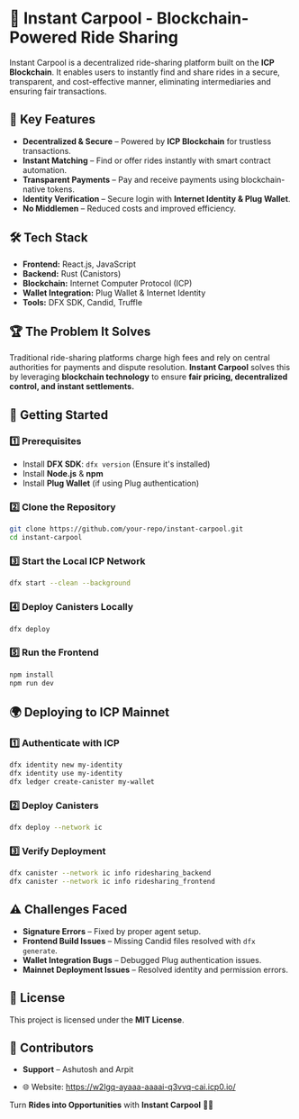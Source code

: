 # 🚗 Instant Carpool - Blockchain-Powered Ride Sharing

Instant Carpool is a decentralized ride-sharing platform built on the **ICP Blockchain**. It enables users to instantly find and share rides in a secure, transparent, and cost-effective manner, eliminating intermediaries and ensuring fair transactions.

## 🌟 Key Features
- **Decentralized & Secure** – Powered by **ICP Blockchain** for trustless transactions.
- **Instant Matching** – Find or offer rides instantly with smart contract automation.
- **Transparent Payments** – Pay and receive payments using blockchain-native tokens.
- **Identity Verification** – Secure login with **Internet Identity & Plug Wallet**.
- **No Middlemen** – Reduced costs and improved efficiency.

## 🛠️ Tech Stack
- **Frontend:** React.js, JavaScript
- **Backend:** Rust (Canistors)
- **Blockchain:** Internet Computer Protocol (ICP)
- **Wallet Integration:** Plug Wallet & Internet Identity
- **Tools:** DFX SDK, Candid, Truffle

## 🏆 The Problem It Solves
Traditional ride-sharing platforms charge high fees and rely on central authorities for payments and dispute resolution. **Instant Carpool** solves this by leveraging **blockchain technology** to ensure **fair pricing, decentralized control, and instant settlements.**

## 🚀 Getting Started
### 1️⃣ Prerequisites
- Install **DFX SDK**: `dfx version` (Ensure it's installed)
- Install **Node.js** & **npm**
- Install **Plug Wallet** (if using Plug authentication)

### 2️⃣ Clone the Repository
```bash
git clone https://github.com/your-repo/instant-carpool.git
cd instant-carpool
```

### 3️⃣ Start the Local ICP Network
```bash
dfx start --clean --background
```

### 4️⃣ Deploy Canisters Locally
```bash
dfx deploy
```

### 5️⃣ Run the Frontend
```bash
npm install
npm run dev
```

## 🌍 Deploying to ICP Mainnet
### 1️⃣ Authenticate with ICP
```bash
dfx identity new my-identity
dfx identity use my-identity
dfx ledger create-canister my-wallet
```

### 2️⃣ Deploy Canisters
```bash
dfx deploy --network ic
```

### 3️⃣ Verify Deployment
```bash
dfx canister --network ic info ridesharing_backend
dfx canister --network ic info ridesharing_frontend
```

## ⚠️ Challenges Faced
- **Signature Errors** – Fixed by proper agent setup.
- **Frontend Build Issues** – Missing Candid files resolved with `dfx generate`.
- **Wallet Integration Bugs** – Debugged Plug authentication issues.
- **Mainnet Deployment Issues** – Resolved identity and permission errors.

## 📜 License
This project is licensed under the **MIT License**.

## 🤝 Contributors

- **Support** – Ashutosh and Arpit 

- 🌐 Website: https://w2lgq-ayaaa-aaaai-q3vvq-cai.icp0.io/

Turn **Rides into Opportunities** with **Instant Carpool** 🚗💨

